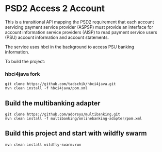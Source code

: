 # PSD2 Access 2 Account
This is a transitional API mapping the PSD2 requirement that each account servicing payment service provider (ASPSP) must provide an interface for account information service providers (AISP) to read payment service users (PSU) account information and account statements.

The service uses hbci in the background to access PSU banking information.

To build the project:

### hbci4java fork 

 ```
 git clone https://github.com/tadschik/hbci4java.git
 mvn clean install -f hbci4java/pom.xml
 ```

## Build the multibanking adapter

 ```
 git clone https://github.com/adorsys/multibanking.git
 mvn clean install -f multibanking/onlinebanking-adapter/pom.xml
 ```

## Build this project and start with wildfly swarm

 ```
 mvn clean install wildfly-swarm:run
 ```
